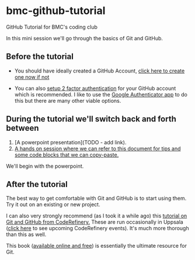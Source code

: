 # bmc-github-tutorial
GitHub Tutorial for BMC's coding club

In this mini session we'll go through the basics of Git and GitHub. 

## Before the tutorial 

- You should have ideally created a GitHub Account, [click here to create one now if not](https://github.com) 

- You can also [setup 2 factor authentication](https://docs.github.com/en/authentication/securing-your-account-with-two-factor-authentication-2fa/configuring-two-factor-authentication) for your GitHub account which is recommended. I like to use the [Google Authenticator app](https://play.google.com/store/apps/details?id=com.google.android.apps.authenticator2&hl=en_US&pli=1) to do this but there are many other viable options. 

## During the tutorial we'll switch back and forth between

1. [A powerpoint presentation](TODO - add link).
2. [A hands on session where we can refer to this document for tips and some code blocks that we can copy-paste.](https://rmcrean.github.io/bmc-git-and-github-tutorial/)

We'll begin with the powerpoint.


## After the tutorial

The best way to get comfortable with Git and GitHub is to start using them. Try it out on an existing or new project. 

I can also very strongly recommend (as I took it a while ago) this [tutorial on Git and GitHub from CodeRefinery.](https://coderefinery.github.io/git-intro/#*) These are run occasionally in Uppsala ([click here](https://coderefinery.org/workshops/upcoming/) to see upcoming CodeRefinery events). It's much more thorough than this as well. 

This book ([available online and free](https://git-scm.com/book/en/v2)) is essentially the ultimate resource for Git. 
